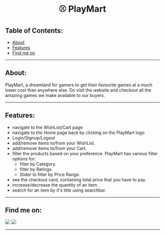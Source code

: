 <div align="center">
    <h1>⚾ PlayMart</h1>
</div>

## Table of Contents:

- [About](#about)
- [Features](#features)
- [Find me on](#find-me-on)

---

## About:

PlayMart, a dreamland for gamers to get their favourite games at a much lower cost than anywhere else. Do visit the website and checkout all the amazing games we make available to our buyers.

---

## Features:

- navigate to the WishList/Cart page
- navigate to the Home page back by clicking on the PlayMart logo
- Login/Signup/Logout
- add/remove items to/from your WishList.
- add/remove items to/from your Cart.
- filter the products based on your preference. PlayMart has various filter options for:
  - filter by Category.
  - filter by Ratings.
  - Slider to filter by Price Range.
- see the checkout card, containing total price that you have to pay.
- increase/decrease the quantity of an item.
- search for an item by it's title using searchbar.

---

## Find me on:

<a href="https://www.linkedin.com/in/hamza-rarani-2683b9192/"><img src="https://img.shields.io/badge/LinkedIn-0077B5?style=for-the-badge&logo=linkedin&logoColor=white"/></a>
<a href="https://twitter.com/Hamza7716351712"><img src="https://img.shields.io/badge/Twitter-1DA1F2?style=for-the-badge&logo=twitter&logoColor=white"/></a>

---

